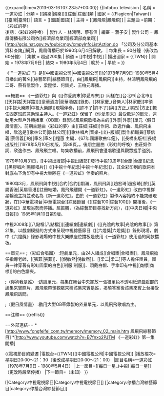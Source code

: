 {{expand|time=2013-03-16T07:23:57+00:00}}
{{Infobox television
| 名稱 = 一道彩虹
| 分類 = [[娛樂|娛樂]][[綜藝|綜藝]]類
| 國家 = {{Flagicon|Taiwan}} [[臺灣|臺灣]]
| 語言 = [[國語|國語]]
| 主持 = [[鳳飛飛|鳳飛飛]]
| 主題曲 =前期：〈彩虹的夢〉<br>後期：〈彩虹的呼喚〉
| 製作人 = 林鴻明、蔡有信
| 編審 = 蔣子安
| 製作公司 = 鳳凰傳播有限公司<ref>依[[經濟部商業司|經濟部商業司]][http://gcis.nat.gov.tw/pub/cmpy/cmpyInfoListAction.do 「公司及分公司基本資料查詢」]網頁，鳳凰傳播已於1990年6月4日解散。</ref>
| 每集長 = 90分鐘（後改為60分鐘）
| 集數 = 超過200集
| 頻道 = [[中視|中視]]
| 播出國家 = {{TWN}}
| 開始 = 1978年7月9日
| 結束 = 1980年5月4日
| 晚於 = 
| 早於 = 
}}

《'''一道彩虹'''》是[[中國電視公司|中國電視公司]]於1978年7月9日-1980年5月4日播出的著名[[綜藝節目|綜藝節目]]，由[[鳳飛飛|鳳飛飛]]主持，林鴻明<ref>鳳飛飛的二哥</ref>、蔡有信製作，梁昆傑、何錟光、王柏元導播。

==概要==
《一道彩虹》與《[[你愛周末|你愛周末]]》同樣在[[台北市|台北市]][[天祥路|天祥路]][[豪華酒店|豪華酒店]]錄影，[[林家慶_(音樂人)|林家慶]]率領[[中視大樂隊|中視大樂隊]]現場伴奏，[[許不了|許不了]]與[[方正_(演员)|方正]]擔任固定班底兼助理主持人。《一道彩虹》保留了《你愛周末》最受歡迎的單元，還動用大型戶外轉播車（OB車）錄製以鳳飛飛歌唱為主的[[外景|外景]]單元〈假日風情畫〉。前期主題曲〈彩虹的夢〉由[[莊奴|莊奴]]作詞、欣逸作曲、鳳飛飛主唱，欣逸是[[歌林公司|歌林公司]][[歌林唱片|音樂-{出}-版部]]製作組職員[[蔡信義|蔡信義]]的[[筆名|筆名]]<ref>程蕙 主編，《67年國語歌曲年鑑》，[[長橋出版社|長橋出版社]]1979年5月10日初版，第88頁。</ref>。後期主題曲〈彩虹的呼喚〉由莊奴作詞、欣逸作曲、鳳飛飛主唱。每集收播前，鳳飛飛會邊唱歌邊與觀眾握手道別。

1979年10月31日，[[中視出版部|中視出版部]]發行中視10周年[[台慶|台慶]]紀念[[黑膠唱片|黑膠唱片]]《[[中視十年紀念|中視十年紀念]]》，其全彩印刷的歌詞本封底右下角印有中視大樂隊在《一道彩虹》伴奏的照片。

1980年3月，鳳飛飛與中視[[合約|合約]]期滿，鳳飛飛與[[趙宏琦|趙宏琦]]於[[英屬香港|英屬香港]]註冊結婚，鳳飛飛離開《一道彩虹》，《一道彩虹》改由中視群星輪流主持並改名為《新一道彩虹》。由於《一道彩虹》製作內容始終不能突破現狀，在[[中華電視台|中華電視台]]綜藝節目《[[綜藝100|綜藝100]]》開播後，《一道彩虹》呈現劣勢而停播。<ref>屈振鵬，〈為綜藝節目尋找新方向〉，《[[中央日報|中央日報]]》1985年1月10日第9版。</ref>

中視2008年[[八點檔|八點檔]][[連續劇|連續劇]]《[[光陰的故事|光陰的故事]]》第21集，以戲劇模擬的方式來呈現中視綜藝節目《[[六燈獎|六燈獎]]》錄影現場，劇中《六燈獎》錄影現場的中視大樂隊座位擋板是使用《一道彩虹》使用過的同款擋板。

==單元==
;〈彩虹合唱團〉
:短劇單元，由24人組成[[合唱團|合唱團]]，鳳飛飛擔任指導老師，[[張菲|張菲]]、[[倪敏然|倪敏然]]、[[梁二|梁二]]等人擔任團員。團員一律穿著有彩虹圖案的白色[[制服|制服]]、頭戴白帽、手拿印有中視[[商標|商標]]的白色譜夾。

;〈你猜我是誰〉
:訪談單元，每集在舞台中央擺放一張被單色不透明紙遮蓋臉部的該集來賓照片，鳳飛飛帶領觀眾來猜該集來賓是誰，揭曉答案後該集來賓上台接受鳳飛飛訪問。

;〈假日風情畫〉
:動用大型OB車錄製的外景單元，以鳳飛飛歌唱為主。

==注釋==
{{reflist}}

==外部連結==
*[http://www.fongfeifei.com.tw/memory/memory_02_main.htm 鳳飛飛綜藝節目]
*[http://www.youtube.com/watch?v=B7fnxo2PJTM 《一道彩虹》第一集開播]

{{電視節目的變遷
|電視台={{TWN}}[[中國電視公司|中國電視公司]]
|播放檔次=星期日20:00～21：30（後改成星期日20:00～21：00）
|節目名稱=一道彩虹<br />（1978年7月9日 - 1980年5月4日）
|上一節目=[[每日一星_(中視)|每日一星]]（更改時段至停播）
|下一節目=（未知）
}}

[[Category:中視電視節目|Category:中視電視節目]]
[[category:停播台灣綜藝節目|category:停播台灣綜藝節目]]
